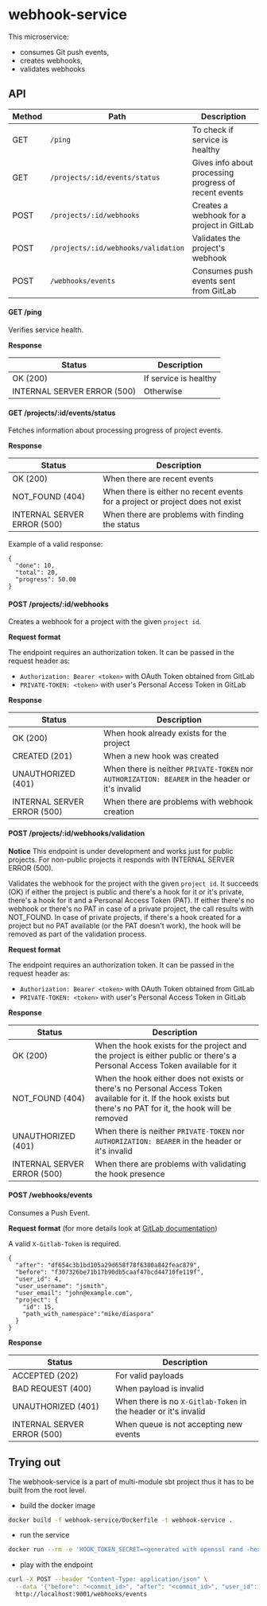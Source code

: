 # webhook-service

This microservice:
- consumes Git push events,
- creates webhooks,
- validates webhooks

## API

| Method | Path                                      | Description                                           |
|--------|-------------------------------------------|-------------------------------------------------------|
|  GET   | ```/ping```                               | To check if service is healthy                        |
|  GET   | ```/projects/:id/events/status```         | Gives info about processing progress of recent events |
|  POST  | ```/projects/:id/webhooks```              | Creates a webhook for a project in GitLab             |
|  POST  | ```/projects/:id/webhooks/validation```   | Validates the project's webhook                       |
|  POST  | ```/webhooks/events```                    | Consumes push events sent from GitLab                 |
     
#### GET /ping

Verifies service health.

**Response**

| Status                     | Description             |
|----------------------------|-------------------------|
| OK (200)                   | If service is healthy   |
| INTERNAL SERVER ERROR (500)| Otherwise               |

#### GET /projects/:id/events/status

Fetches information about processing progress of project events.

**Response**

| Status                     | Description                                                                   |
|----------------------------|-------------------------------------------------------------------------------|
| OK (200)                   | When there are recent events                                                  |
| NOT_FOUND (404)            | When there is either no recent events for a project or project does not exist |
| INTERNAL SERVER ERROR (500)| When there are problems with finding the status                               |

Example of a valid response:
```
{
  "done": 10,
  "total": 20,
  "progress": 50.00
}
```

#### POST /projects/:id/webhooks

Creates a webhook for a project with the given `project id`.

**Request format**

The endpoint requires an authorization token. It can be passed in the request header as:
- `Authorization: Bearer <token>` with OAuth Token obtained from GitLab
- `PRIVATE-TOKEN: <token>` with user's Personal Access Token in GitLab

**Response**

| Status                     | Description                                                                                     |
|----------------------------|-------------------------------------------------------------------------------------------------|
| OK (200)                   | When hook already exists for the project                                                        |
| CREATED (201)              | When a new hook was created                                                                     |
| UNAUTHORIZED (401)         | When there is neither `PRIVATE-TOKEN` nor `AUTHORIZATION: BEARER` in the header or it's invalid |
| INTERNAL SERVER ERROR (500)| When there are problems with webhook creation                                                   |

#### POST /projects/:id/webhooks/validation

**Notice**
This endpoint is under development and works just for public projects. For non-public projects it responds with INTERNAL SERVER ERROR (500).

Validates the webhook for the project with the given `project id`. It succeeds (OK) if either the project is public and there's a hook for it or it's private, there's a hook for it and a Personal Access Token (PAT). If either there's no webhook or there's no PAT in case of a private project, the call results with NOT_FOUND. In case of private projects, if there's a hook created for a project but no PAT available (or the PAT doesn't work), the hook will be removed as part of the validation process.

**Request format**

The endpoint requires an authorization token. It can be passed in the request header as:
- `Authorization: Bearer <token>` with OAuth Token obtained from GitLab
- `PRIVATE-TOKEN: <token>` with user's Personal Access Token in GitLab

**Response**

| Status                     | Description                                                                                                                                                       |
|----------------------------|-------------------------------------------------------------------------------------------------------------------------------------------------------------------|
| OK (200)                   | When the hook exists for the project and the project is either public or there's a Personal Access Token available for it                                         |
| NOT_FOUND (404)            | When the hook either does not exists or there's no Personal Access Token available for it. If the hook exists but there's no PAT for it, the hook will be removed |
| UNAUTHORIZED (401)         | When there is neither `PRIVATE-TOKEN` nor `AUTHORIZATION: BEARER` in the header or it's invalid                                                                   |
| INTERNAL SERVER ERROR (500)| When there are problems with validating the hook presence                                                                                                         |

#### POST /webhooks/events

Consumes a Push Event.

**Request format** (for more details look at [GitLab documentation](https://docs.gitlab.com/ee/user/project/integrations/webhooks.html#push-events))

A valid `X-Gitlab-Token` is required.

```
{
  "after": "df654c3b1bd105a29d658f78f6380a842feac879",
  "before": "f307326be71b17b90db5caaf47bcd44710fe119f",
  "user_id": 4,
  "user_username": "jsmith",
  "user_email": "john@example.com",
  "project": {
    "id": 15,
    "path_with_namespace":"mike/diaspora"
  }
}
```

**Response**

| Status                     | Description                                                     |
|----------------------------|-----------------------------------------------------------------|
| ACCEPTED (202)             | For valid payloads                                              |
| BAD REQUEST (400)          | When payload is invalid                                         |
| UNAUTHORIZED (401)         | When there is no `X-Gitlab-Token` in the header or it's invalid |
| INTERNAL SERVER ERROR (500)| When queue is not accepting new events                          |

## Trying out

The webhook-service is a part of multi-module sbt project thus it has to be built from the root level.

- build the docker image

```bash
docker build -f webhook-service/Dockerfile -t webhook-service .
```

- run the service

```bash
docker run --rm -e 'HOOK_TOKEN_SECRET=<generated with openssl rand -hex 8|base64>' -e 'GITLAB_BASE_URL=<gitlab-url>' -e 'EVENT_LOG_POSTGRES_HOST=<postgres-host>' -e 'EVENT_LOG_POSTGRES_USER=<user>' -e 'EVENT_LOG_POSTGRES_PASSWORD=<password>' -p 9001:9001 webhook-service
```

- play with the endpoint

```bash
curl -X POST --header "Content-Type: application/json" \
  --data '{"before": "<commit_id>", "after": "<commit_id>", "user_id": <user-id>, "user_username": "<user-name>", "user_email": "<user-email>", "project": {"id": <project-id>, "path_with_namespace": "<org-name>/<project-name>"}}' \
  http://localhost:9001/webhooks/events
```
